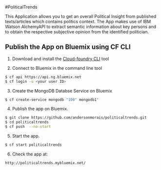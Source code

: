 #PoliticalTrends

This Application allows you to get an overall Political Insight from published texts/articles which contains politics context.
The App makes use of IBM Watson AlchemyAPI to extract semantic information about key persons and to obtain the respective subjective opinion from the identified politician.

## Publish the App on Bluemix using CF CLI

1. Download and install the [Cloud-foundry CLI][cloud_foundry] tool

2. Connect to Bluemix in the command line tool
  ```sh
  $ cf api https://api.ng.bluemix.net
  $ cf login -u <your user ID>
  ```

3. Create the MongoDB Databse Service on Bluemix

  ```sh
  $ cf create-service mongodb "100" mongodb1"
  ```

4. Publish the app on Bluemix.

  ```sh
  $ git clone https://github.com/andersonmorais/politicaltrends.git
  $ cd politicaltrends
  $ cf push  --no-start
  ```

5. Start the app.

  ```sh
  $ cf start politicaltrends
  ```
  
6. Check the app at:

  ```sh
  http://politicaltrends.mybluemix.net/
  ```

[cloud_foundry]: https://github.com/cloudfoundry/cli
[getting_started]: https://console.ng.bluemix.net/solutions/web-applications
